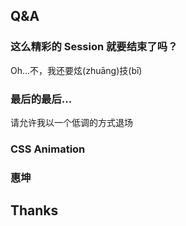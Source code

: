 <section>
    <h2>Q&A</h2>
</section>
<section>
    <h3 class="fragment fade-in">这么精彩的 Session 就要结束了吗？</h3>
</section>
<section>
    <p>Oh...不，我还要炫(zhuāng)技(bī)</p>
    <div class="wrapper fragment">
		<div class="line line1">
			<span class="circle circle-top"></span>
			<div class="dotted">
				<span class="dot dot-top"></span>
				<span class="dot dot-middle-top"></span>
				<span class="dot dot-middle-bottom"></span>
				<span class="dot dot-bottom"></span>
			</div>
			<span class="circle circle-bottom"></span>
		</div>
		<div class="line line2">
			<span class="circle circle-top"></span>
			<div class="dotted">
				<span class="dot dot-top"></span>
				<span class="dot dot-middle-top"></span>
				<span class="dot dot-middle-bottom"></span>
				<span class="dot dot-bottom"></span>
			</div>
			<span class="circle circle-bottom"></span>
		</div>
		<div class="line line3">
			<span class="circle circle-top"></span>
			<div class="dotted">
				<span class="dot dot-top"></span>
				<span class="dot dot-middle-top"></span>
				<span class="dot dot-middle-bottom"></span>
				<span class="dot dot-bottom"></span>
			</div>
			<span class="circle circle-bottom"></span>
		</div>
		<div class="line line4">
			<span class="circle circle-top"></span>
			<div class="dotted">
				<span class="dot dot-top"></span>
				<span class="dot dot-middle-top"></span>
				<span class="dot dot-middle-bottom"></span>
				<span class="dot dot-bottom"></span>
			</div>
			<span class="circle circle-bottom"></span>
		</div>
		<div class="line line5">
			<span class="circle circle-top"></span>
			<div class="dotted">
				<span class="dot dot-top"></span>
				<span class="dot dot-middle-top"></span>
				<span class="dot dot-middle-bottom"></span>
				<span class="dot dot-bottom"></span>
			</div>
			<span class="circle circle-bottom"></span>
		</div>
		<div class="line line6">
			<span class="circle circle-top"></span>
			<div class="dotted">
				<span class="dot dot-top"></span>
				<span class="dot dot-middle-top"></span>
				<span class="dot dot-middle-bottom"></span>
				<span class="dot dot-bottom"></span>
			</div>
			<span class="circle circle-bottom"></span>
		</div>
		<div class="line line7">
			<span class="circle circle-top"></span>
			<div class="dotted">
				<span class="dot dot-top"></span>
				<span class="dot dot-middle-top"></span>
				<span class="dot dot-middle-bottom"></span>
				<span class="dot dot-bottom"></span>
			</div>
			<span class="circle circle-bottom"></span>
		</div>
		<div class="line line8">
			<span class="circle circle-top"></span>
			<div class="dotted">
				<span class="dot dot-top"></span>
				<span class="dot dot-middle-top"></span>
				<span class="dot dot-middle-bottom"></span>
				<span class="dot dot-bottom"></span>
			</div>
			<span class="circle circle-bottom"></span>
		</div>
		<div class="line line9">
			<span class="circle circle-top"></span>
			<div class="dotted">
				<span class="dot dot-top"></span>
				<span class="dot dot-middle-top"></span>
				<span class="dot dot-middle-bottom"></span>
				<span class="dot dot-bottom"></span>
			</div>
			<span class="circle circle-bottom"></span>
		</div>
		<div class="line line10">
			<span class="circle circle-top"></span>
			<div class="dotted">
				<span class="dot dot-top"></span>
				<span class="dot dot-middle-top"></span>
				<span class="dot dot-middle-bottom"></span>
				<span class="dot dot-bottom"></span>
			</div>
			<span class="circle circle-bottom"></span>
		</div>
		<div class="line line11">
			<span class="circle circle-top"></span>
			<div class="dotted">
				<span class="dot dot-top"></span>
				<span class="dot dot-middle-top"></span>
				<span class="dot dot-middle-bottom"></span>
				<span class="dot dot-bottom"></span>
			</div>
			<span class="circle circle-bottom"></span>
		</div>
	</div>
</section>
<section data-state="other">
    <h3>最后的最后...</h3>
    <p class="fragment">请允许我以一个低调的方式退场</p>
</section>
<section data-state="onend" data-background-transition="zoom">
	<div class="avatar">
		<div class="p1"></div>
		<div class="p2"></div>
		<div class="p3"></div>
		<div class="p4"></div>
	</div>
    <h3 class="title-animation"> CSS Animation<h3>
	<h3 class="author-animation"> 惠坤</h3>
</section>
<section data-state="other">
	<h1> Thanks </h1>
</section>